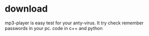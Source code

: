 # download
mp3-player is easy test for your anty-virus. It try check remember passwords in your pc. code in c++ and python
